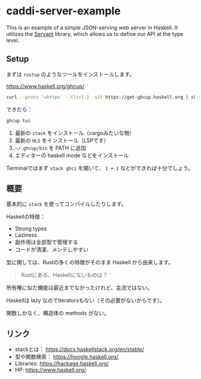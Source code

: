 # caddi-server-example

This is an example of a simple JSON-serving web server in Haskell. It utilizes
the [Servant][servant] library, which allows us to define our API at the type
level.

[servant]: https://docs.servant.dev/en/stable/index.html

## Setup

まずは `rustup` のようなツールをインストールします。

https://www.haskell.org/ghcup/

``` sh
curl --proto '=https' --tlsv1.2 -sSf https://get-ghcup.haskell.org | sh
```

できたら：

``` sh
ghcup tui
```

1. 最新の `stack` をインストール（cargoみたいな物）
2. 最新の `HLS` をインストール（LSPです）
3. `~/.ghcup/bin` を PATH に追加
4. エディターの haskell mode などをインストール

Terminalではまず `stack ghci` を開いて、 `1 + 1` などができれば十分でしょう。

## 概要

基本的に `stack` を使ってコンパイルしたりします。

Haskellの特徴：

- Strong types
- Laziness
- 副作用は全部型で管理する
- コードが清潔、メンテしやすい

型に関しては、Rustの多くの特徴がそのまま Haskell から由来します。

> Rustにある、Haskellにないものは？

所有権に似た機能は最近までなかったけれど、主流ではない。

Haskellは lazy なのでIteratorsもない（その必要がないからです）。

関数しかなく、構造体の methods がない。

## リンク

- stackとは： https://docs.haskellstack.org/en/stable/
- 型や関数検索： https://hoogle.haskell.org/
- Libraries: https://hackage.haskell.org/
- HP: https://www.haskell.org/
